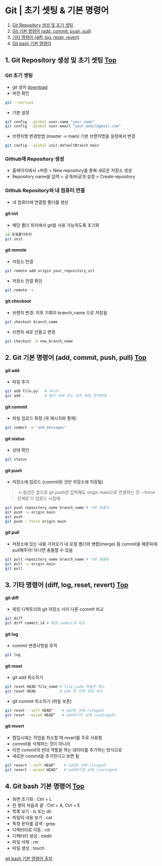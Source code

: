 # Git | 초기 셋팅 & 기본 명령어
1. [Git Repository 생성 및 초기 셋팅](#1-git-repository-생성-및-초기-셋팅-top)
2. [Git 기본 명령어 (add, commit, push, pull)](#2-git-기본-명령어-add-commit-push-pull-top)
3. [기타 명령어 (diff, log, reset, revert)](#3-기타-명령어-diff-log-reset-revert-top)
4. [Git bash 기본 명령어](#4-git-bash-기본-명령어-top)

## 1. Git Repository 생성 및 초기 셋팅 [Top](#)
### Git 초기 셋팅
- git 설치 [download](https://git-scm.com/downloads)
- 버전 확인
```bash
git --version
```
- 기본 설정
```bash
git config --global user.name "your_name"
git config --global user.email "your_email@gmail.com"
```
- 브랜치명 변경방법 (master -> main)
기본 브랜치명을 설정에서 변경
```bash
git config --global init.defaultBranch main
```

### Github에 Repository 생성
- 홈페이지에서 +버튼 > New repository를 통해 새로운 저장소 생성
- Repository name을 입력 > 공개/비공개 설정 > Create repository

### Github Repository와 내 컴퓨터 연결
- 내 컴퓨터에 연결할 폴더를 생성
#### git init
- 해당 폴더 위치에서 git을 사용 가능하도록 초기화
```bash
cd 로컬폴더위치
git init
```
#### git remote
- 저장소 연결
```bash
git remote add origin your_repository_url
```
- 저장소 연결 확인
```bash
git remote -v
```
#### git checkout
- 브랜치 변경: 이후 기록이 branch_name 으로 저장됨
```bash
git checkout branch_name
```
- 브랜치 새로 만들고 변경
```bash
git checkout -b new_branch_name
```
    
## 2. Git 기본 명령어 (add, commit, push, pull) [Top](#)
#### git add
- 파일 추가
```bash
git add file.py   # 하나씩
git add .         # 폴더 내에 있는 모든 파일 한꺼번에
```
#### git commit
- 파일 업로드 확정 (꼭 메시지와 함께)
```bash
git commit -m "add_messages"
```
#### git status
- 상태 확인
```bash
git status
```
#### git push
- 저장소에 업로드 (commit된 것만 저장소에 저장됨)
> -u 옵션은 앞으로 git push만 입력해도 origin main으로 연결하는 것
> --force 강제로 다 업로드 시킬때
```bash
git push repository_name branch_name # 기본 템플릿
git push -u origin main 
git push
git push --force origin main 
```
#### git pull
- 저장소에 있는 내용 가져오기 내 로컬 폴더와 병합(merge) 됨
commit을 해준뒤에 pull해주자! 아니면 충돌할 수 있음
```bash
git pull repository_name branch_name # 기본 템플릿
git pull -u origin main
git pull
```
    
## 3. 기타 명령어 (diff, log, reset, revert) [Top](#)
#### git diff
- 워킹 디렉토리와 git 저장소 사이 다른 commit 비교
```bash
git diff
git diff commit_id # 특정 commit과 비교
```
#### git log
- commit 변경사항을 추적
```bash
git log
```
#### git reset
- git add 취소하기
```bash
git reset HEAD file_name # file_name 파일만 취소
git reset HEAD           # add 한 전체 파일 취소
```
- git commit 취소하기 (파일 보존)
```bash
git reset --soft HEAD^    # add한 상태 (staged)
git reset --mixed HEAD^   # add하기전 상태 (unstaged)
```
#### git revert
- 협업시에는 작업을 취소할 때 revert를 주로 사용함
- commit을 삭제하는 것이 아니라
- 이전 commit의 반대 역할을 하는 데이터를 추가하는 방식으로
- 새로운 commit을 추가한다고 보면 됨
```bash
git revert --soft HEAD^    # add한 상태 (staged)
git revert --mixed HEAD^   # add하기전 상태 (unstaged)
```
    
## 4. Git bash 기본 명령어 [Top](#)
-    화면 초기화 : Ctrl + L
-    한 행의 처음과 끝 : Ctrl + A, Ctrl + E
-    목록 보기 : ls 또는 dir
-    파일의 내용 보기 : cat
-    특정 문자를 검색 : grep
-    디렉터리로 이동 : cd
-    디렉터리 생성 : mkdir
-    파일 삭제 : rm
-    파일 생성 : touch   

[git bash 기본 명령어 출처](https://gbsb.tistory.com/10)